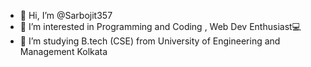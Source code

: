 - 👋 Hi, I’m @Sarbojit357
- 👀 I’m interested in Programming and Coding , Web Dev Enthusiast💻
- 💞️ I’m studying B.tech (CSE) from University of Engineering and Management Kolkata
<!---
Sarbojit357/Sarbojit357 is a ✨ special ✨ repository because its `README.md` (this file) appears on your GitHub profile.
You can click the Preview link to take a look at your changes.
--->
